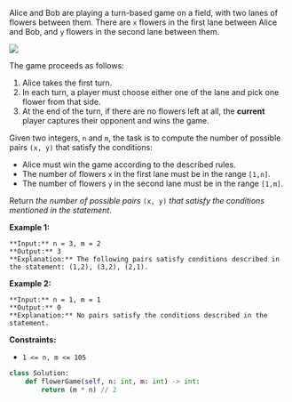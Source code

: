 Alice and Bob are playing a turn-based game on a field, with two lanes of flowers between them. There are  `x`  flowers in the first lane between Alice and Bob, and  `y`  flowers in the second lane between them.

![](https://assets.leetcode.com/uploads/2025/08/27/3021.png)

The game proceeds as follows:

1.  Alice takes the first turn.
2.  In each turn, a player must choose either one of the lane and pick one flower from that side.
3.  At the end of the turn, if there are no flowers left at all, the  **current**  player captures their opponent and wins the game.

Given two integers,  `n`  and  `m`, the task is to compute the number of possible pairs  `(x, y)`  that satisfy the conditions:

-   Alice must win the game according to the described rules.
-   The number of flowers  `x`  in the first lane must be in the range  `[1,n]`.
-   The number of flowers  `y`  in the second lane must be in the range  `[1,m]`.

Return  _the number of possible pairs_  `(x, y)`  _that satisfy the conditions mentioned in the statement_.

**Example 1:**
```
**Input:** n = 3, m = 2
**Output:** 3
**Explanation:** The following pairs satisfy conditions described in the statement: (1,2), (3,2), (2,1).
```

**Example 2:**
```
**Input:** n = 1, m = 1
**Output:** 0
**Explanation:** No pairs satisfy the conditions described in the statement.
```
**Constraints:**

-   `1 <= n, m <= 105`

```py
class Solution:
    def flowerGame(self, n: int, m: int) -> int:
        return (m * n) // 2
```